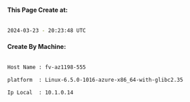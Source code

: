
   
#### This Page Create at:

```bash

2024-03-23 - 20:23:48 UTC

```

#### Create By Machine:

```bash

Host Name : fv-az1198-555

platform  : Linux-6.5.0-1016-azure-x86_64-with-glibc2.35

Ip Local  : 10.1.0.14

```

